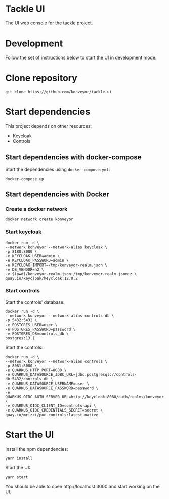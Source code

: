 # Tackle UI

The UI web console for the tackle project.

# Development

Follow the set of instructions below to start the UI in development mode.

# Clone repository

```shell
git clone https://github.com/konveyor/tackle-ui
```

# Start dependencies

This project depends on other resources:

- Keycloak
- Controls

## Start dependencies with docker-compose

Start the dependencies using `docker-compose.yml`:

```shell
docker-compose up
```

## Start dependencies with Docker

### Create a docker network

```shell
docker network create konveyor
```

### Start keycloak

```shell
docker run -d \
--network konveyor --network-alias keycloak \
-p 8180:8080 \
-e KEYCLOAK_USER=admin \
-e KEYCLOAK_PASSWORD=admin \
-e KEYCLOAK_IMPORT=/tmp/konveyor-realm.json \
-e DB_VENDOR=h2 \
-v $(pwd)/konveyor-realm.json:/tmp/konveyor-realm.json:z \
quay.io/keycloak/keycloak:12.0.2
```

### Start controls

Start the controls' database:

```shell
docker run -d \
--network konveyor --network-alias controls-db \
-p 5432:5432 \
-e POSTGRES_USER=user \
-e POSTGRES_PASSWORD=password \
-e POSTGRES_DB=controls_db \
postgres:13.1
```

Start the controls:

```shell
docker run -d \
--network konveyor --network-alias controls \
-p 8081:8080 \
-e QUARKUS_HTTP_PORT=8080 \
-e QUARKUS_DATASOURCE_JDBC_URL=jdbc:postgresql://controls-db:5432/controls_db \
-e QUARKUS_DATASOURCE_USERNAME=user \
-e QUARKUS_DATASOURCE_PASSWORD=password \
-e QUARKUS_OIDC_AUTH_SERVER_URL=http://keycloak:8080/auth/realms/konveyor \
-e QUARKUS_OIDC_CLIENT_ID=controls-api \
-e QUARKUS_OIDC_CREDENTIALS_SECRET=secret \
quay.io/mrizzi/poc-controls:latest-native
```

# Start the UI

Install the npm dependencies:

```shell
yarn install
```

Start the UI:

```shell
yarn start
```

You should be able to open http://localhost:3000 and start working on the UI.
